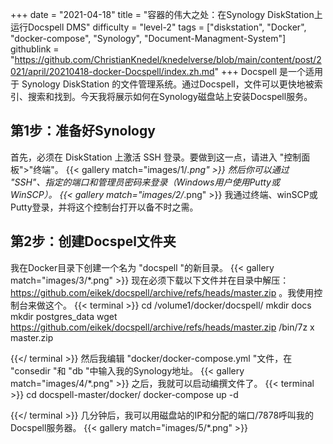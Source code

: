 +++
date = "2021-04-18"
title = "容器的伟大之处：在Synology DiskStation上运行Docspell DMS"
difficulty = "level-2"
tags = ["diskstation", "Docker", "docker-compose", "Synology", "Document-Managment-System"]
githublink = "https://github.com/ChristianKnedel/knedelverse/blob/main/content/post/2021/april/20210418-docker-Docspell/index.zh.md"
+++
Docspell 是一个适用于 Synology DiskStation 的文件管理系统。通过Docspell，文件可以更快地被索引、搜索和找到。今天我将展示如何在Synology磁盘站上安装Docspell服务。
## 第1步：准备好Synology
首先，必须在 DiskStation 上激活 SSH 登录。要做到这一点，请进入 "控制面板">"终端"。
{{< gallery match="images/1/*.png" >}}
然后你可以通过 "SSH"、指定的端口和管理员密码来登录（Windows用户使用Putty或WinSCP）。
{{< gallery match="images/2/*.png" >}}
我通过终端、winSCP或Putty登录，并将这个控制台打开以备不时之需。
## 第2步：创建Docspel文件夹
我在Docker目录下创建一个名为 "docspell "的新目录。
{{< gallery match="images/3/*.png" >}}
现在必须下载以下文件并在目录中解压：https://github.com/eikek/docspell/archive/refs/heads/master.zip 。我使用控制台来做这个。
{{< terminal >}}
cd /volume1/docker/docspell/
mkdir docs
mkdir postgres_data
wget https://github.com/eikek/docspell/archive/refs/heads/master.zip 
/bin/7z x master.zip

{{</ terminal >}}
然后我编辑 "docker/docker-compose.yml "文件，在 "consedir "和 "db "中输入我的Synology地址。
{{< gallery match="images/4/*.png" >}}
之后，我就可以启动编撰文件了。
{{< terminal >}}
cd docspell-master/docker/
docker-compose up -d

{{</ terminal >}}
几分钟后，我可以用磁盘站的IP和分配的端口/7878呼叫我的Docspell服务器。
{{< gallery match="images/5/*.png" >}}
